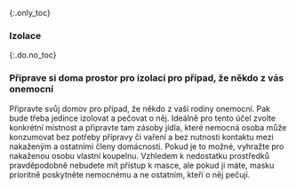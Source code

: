 {:.only_toc}
### Izolace
{:.do.no_toc}
### Připrave si doma prostor pro izolaci pro případ, že někdo z vás onemocní 

Připravte svůj domov pro případ, že někdo z vaší rodiny onemocní. Pak bude třeba jedince izolovat a pečovat o něj. Ideálně pro tento účel zvolte konkrétní místnost a připravte tam zásoby jídla, které nemocná osoba může konzumovat bez potřeby přípravy či vaření a bez nutnosti kontaktu mezi nakaženým a ostatními členy domácnosti. Pokud je to možné, vyhražte pro nakaženou osobu vlastní koupelnu. Vzhledem k nedostatku prostředků pravděpodobně nebudete mít přístup k masce, ale pokud ji máte, masku prioritně poskytněte nemocnému a ne ostatním, kteří o něj pečují.
